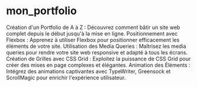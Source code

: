 # mon_portfolio
Création d'un Portfolio de A à Z : Découvrez comment bâtir un site web complet depuis le début jusqu'à la mise en ligne.
Positionnement avec Flexbox : Apprenez à utiliser Flexbox pour positionner efficacement les éléments de votre site.
Utilisation des Media Queries : Maîtrisez les media queries pour rendre votre site web responsive et adapté à tous les écrans.
Création de Grilles avec CSS Grid : Exploitez la puissance de CSS Grid pour créer des mises en page complexes et élégantes.
Animation des Éléments : Intégrez des animations captivantes avec TypeWriter, Greensock et ScrollMagic pour enrichir l'expérience utilisateur.